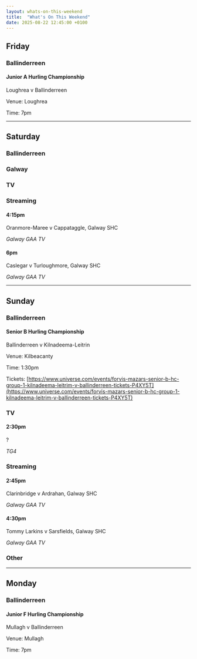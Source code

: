 ```yaml
---
layout: whats-on-this-weekend
title:  "What's On This Weekend"
date: 2025-08-22 12:45:00 +0100
---
```


## Friday

### Ballinderreen

#### Junior A Hurling Championship

Loughrea v Ballinderreen

Venue: Loughrea

Time: 7pm

---

## Saturday

### Ballinderreen

### Galway

### TV

### Streaming

#### 4:15pm

Oranmore-Maree v Cappataggle, Galway SHC

*Galway GAA TV*

#### 6pm

Caslegar v Turloughmore, Galway SHC

*Galway GAA TV*

---

## Sunday

### Ballinderreen

#### Senior B Hurling Championship

Ballinderreen v Kilnadeema-Leitrin

Venue: Kilbeacanty

Time: 1:30pm

Tickets: [https://www.universe.com/events/forvis-mazars-senior-b-hc-group-1-kilnadeema-leitrim-v-ballinderreen-tickets-P4XY5T](https://www.universe.com/events/forvis-mazars-senior-b-hc-group-1-kilnadeema-leitrim-v-ballinderreen-tickets-P4XY5T)

### TV

#### 2:30pm

?

*TG4*

### Streaming

#### 2:45pm

Clarinbridge v Ardrahan, Galway SHC

*Galway GAA TV*

#### 4:30pm

Tommy Larkins v Sarsfields, Galway SHC

*Galway GAA TV*

### Other

---

## Monday

### Ballinderreen

#### Junior F Hurling Championship

Mullagh v Ballinderreen

Venue: Mullagh

Time: 7pm